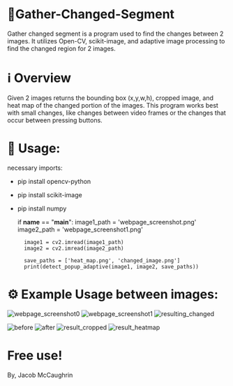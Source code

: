 # 🌟Gather-Changed-Segment

Gather changed segment is a program used to find the changes between 2 images. It utilizes Open-CV, scikit-image, and adaptive image processing to find the changed region for 2 images. 

# ℹ️ Overview

Given 2 images returns the bounding box (x,y,w,h), cropped image, and heat map of the changed portion of the images. This program works best with small changes, like changes between video frames or the changes that occur between pressing buttons. 

# 🚀 Usage:

necessary imports:

- pip install opencv-python
- pip install scikit-image
- pip install numpy

    if __name__ == "__main__":
        image1_path = 'webpage_screenshot.png'
        image2_path = 'webpage_screenshot1.png'
    
        image1 = cv2.imread(image1_path)
        image2 = cv2.imread(image2_path)
    
        save_paths = ['heat_map.png', 'changed_image.png']
        print(detect_popup_adaptive(image1, image2, save_paths))

# ⚙️ Example Usage between images:

![webpage_screenshot0](./webpage_screenshot.png)
![webpage_screenshot1](./webpage_screenshot1.png)
![resulting_changed](./asdjiaid.png)

![before](./images-testing/before.png)
![after](./images-testing/after.png)
![result_cropped](./images-testing/changed.png)
![result_heatmap](./images-testing/heat_map.png)

# Free use!

By, Jacob McCaughrin 








